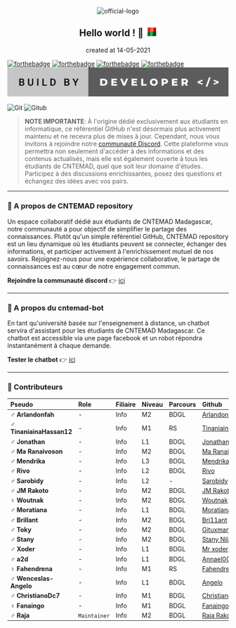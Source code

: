 <div align="center"><img src="https://github.com/RajaRakoto/cntemad-repository/blob/master/assets/cntemad-bot-logo-white.png?raw=true" height="350" width="370" alt="official-logo"></div>

<h2 align="center">Hello world ! 👋<img src="https://github.com/RajaRakoto/github-docs/blob/master/cntemad-repository/img/dago.gif?raw=true" width="30"></h2>

<p align="center">
created at 14-05-2021
</p>

[![forthebadge](https://forthebadge.com/images/badges/built-with-love.svg)](https://forthebadge.com) [![forthebadge](https://forthebadge.com/images/badges/for-you.svg)](https://forthebadge.com) [![forthebadge](https://forthebadge.com/images/badges/open-source.svg)](https://forthebadge.com) [![forthebadge](https://forthebadge.com/images/badges/uses-git.svg)](https://forthebadge.com) [![forthebadge](https://github.com/RajaRakoto/github-docs/blob/master/badge/build-by.svg?raw=true)](https://forthebadge.com)

![Git](https://img.shields.io/badge/-Git-777?style=flat&logo=git&logoColor=F05032&labelColor=ffffff) ![Gitub](https://img.shields.io/badge/-Gitub-777?style=flat&logo=github&logoColor=777&labelColor=ffffff)

> **NOTE IMPORTANTE**: À l'origine dédié exclusivement aux étudiants en informatique, ce référentiel GitHub n'est désormais plus activement maintenu et ne recevra plus de mises à jour. Cependant, nous vous invitons à rejoindre notre [communauté Discord](https://discord.gg/86KepcGPsN). Cette plateforme vous permettra non seulement d'accéder à des informations et des contenus actualisés, mais elle est également ouverte à tous les étudiants de CNTEMAD, quel que soit leur domaine d'études. Participez à des discussions enrichissantes, posez des questions et échangez des idées avec vos pairs.

---

### 📌 A propos de CNTEMAD repository

Un espace collaboratif dédié aux étudiants de CNTEMAD Madagascar, notre communauté a pour objectif de simplifier le partage des connaissances. Plutôt qu'un simple référentiel GitHub, CNTEMAD repository est un lieu dynamique où les étudiants peuvent se connecter, échanger des informations, et participer activement à l'enrichissement mutuel de nos savoirs. Rejoignez-nous pour une expérience collaborative, le partage de connaissances est au cœur de notre engagement commun.

**Rejoindre la communauté discord** 👉 [ici](https://discord.gg/86KepcGPsN)

---

### 📌 A propos du cntemad-bot

En tant qu'université basée sur l'enseignement à distance, un chatbot servira d'assistant pour les étudiants de CNTEMAD Madagascar. Ce chatbot est accessible via une page facebook et un robot répondra instantanément à chaque demande.

**Tester le chatbot** 👉 [ici](https://web.facebook.com/cntemad.agent)

---

### 📌 Contributeurs

| Pseudo                    | Role         | Filiaire | Niveau | Parcours | Github                                                      |
| :------------------------ | :----------- | :------- | :----- | :------- | :---------------------------------------------------------- |
| ♂️ **Arlandonfah**        | -            | Info     | M2     | BDGL     | [Arlandonfah](https://github.com/Arlandonfah)               |
| ♂️ **TinaniainaHassan12** | -            | Info     | M1     | RS       | [TinaniainaHassan12](https://github.com/TinaniainaHassan12) |
| ♂️ **Jonathan**           | -            | Info     | L1     | BDGL     | [Jonathan](https://github.com/Jonathanrazakalalaina)        |
| ♂️ **Ma Ranaivoson**      | -            | Info     | M2     | BDGL     | [Ma Ranaivoson](https://github.com/ma-ranaivoson)           |
| ♂️ **Mendrika**           | -            | Info     | L3     | BDGL     | [Mendrika](https://github.com/Mendrika)                     |
| ♂️ **Rivo**               | -            | Info     | L2     | BDGL     | [Rivo](https://github.com/Rivo)                             |
| ♂️ **Sarobidy**           | -            | Info     | L2     | -        | [Sarobidy](https://github.com/Sarobidy)                     |
| ♂️ **JM Rakoto**          | -            | Info     | M2     | BDGL     | [JM Rakoto](https://github.com/jmRakoto)                    |
| ♀️ **Woutnak**            | -            | Info     | M2     | BDGL     | [Woutnak](https://github.com/Woutnak)                       |
| ♂️ **Moratiana**          | -            | Info     | L1     | BDGL     | [Moratiana](https://github.com/Moratiana)                   |
| ♂️ **Brillant**           | -            | Info     | M2     | BDGL     | [Bri11ant](https://github.com/Bri11ant)                     |
| ♂️ **Toky**               | -            | Info     | M2     | BDGL     | [Gituxmanjaka](https://github.com/gituxmanjaka)             |
| ♂️ **Stany**              | -            | Info     | M2     | BDGL     | [Stany Nilaina](https://github.com/StanyNilaina)            |
| ♂️ **Xoder**              | -            | Info     | L1     | BDGL     | [Mr xoder](https://github.com/­mrxoder)                     |
| ♂️ **a2d**                | -            | Info     | L1     | BDGL     | [Annael007](https://github.com/Annael007)                   |
| ♀️ **Fahendrena**         | -            | Info     | M1     | RS       | [Fahendrena](https://github.com/Fahendrena)                 |
| ♂️ **Wenceslas-Angelo**   | -            | Info     | L1     | BDGL     | [Angelo](https://github.com/Wenceslas-Angelo)               |
| ♂️ **ChristianoDc7**      | -            | Info     | M1     | BDGL     | [ChristianoDc7](https://github.com/­ChristianoDc7)          |
| ♀️ **Fanaingo**           | -            | Info     | M1     | BDGL     | [Fanaingo](https://github.com/Fanaingo)                     |
| ♂️ **Raja**               | `Maintainer` | Info     | M2     | BDGL     | [Raja Rakotonirina](https://github.com/RajaRakoto)          |
